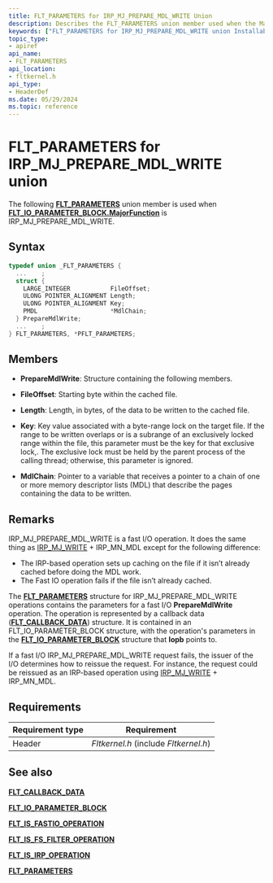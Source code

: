 ```yaml
---
title: FLT_PARAMETERS for IRP_MJ_PREPARE_MDL_WRITE Union
description: Describes the FLT_PARAMETERS union member used when the MajorFunction field of the FLT_IO_PARAMETER_BLOCK structure for the operation is IRP_MJ_PREPARE_MDL_WRITE.
keywords: ["FLT_PARAMETERS for IRP_MJ_PREPARE_MDL_WRITE union Installable File System Drivers", "FLT_PARAMETERS union Installable File System Drivers", "PFLT_PARAMETERS union pointer Installable File System Drivers"]
topic_type:
- apiref
api_name:
- FLT_PARAMETERS
api_location:
- fltkernel.h
api_type:
- HeaderDef
ms.date: 05/29/2024
ms.topic: reference
---
```


# FLT_PARAMETERS for IRP_MJ_PREPARE_MDL_WRITE union

The following [**FLT_PARAMETERS**](/windows-hardware/drivers/ddi/fltkernel/ns-fltkernel-_flt_parameters) union member is used when [**FLT_IO_PARAMETER_BLOCK.MajorFunction**](/windows-hardware/drivers/ddi/fltkernel/ns-fltkernel-_flt_io_parameter_block) is IRP_MJ_PREPARE_MDL_WRITE.

## Syntax

``` C
typedef union _FLT_PARAMETERS {
  ...    ;
  struct {
    LARGE_INTEGER           FileOffset;
    ULONG POINTER_ALIGNMENT Length;
    ULONG POINTER_ALIGNMENT Key;
    PMDL                    *MdlChain;
  } PrepareMdlWrite;
  ...    ;
} FLT_PARAMETERS, *PFLT_PARAMETERS;
```

## Members

- **PrepareMdlWrite**: Structure containing the following members.

- **FileOffset**: Starting byte within the cached file.

- **Length**: Length, in bytes, of the data to be written to the cached file.

- **Key**: Key value associated with a byte-range lock on the target file. If the range to be written overlaps or is a subrange of an exclusively locked range within the file, this parameter must be the key for that exclusive lock,. The exclusive lock must be held by the parent process of the calling thread; otherwise, this parameter is ignored.

- **MdlChain**: Pointer to a variable that receives a pointer to a chain of one or more memory descriptor lists (MDL) that describe the pages containing the data to be written.

## Remarks

IRP_MJ_PREPARE_MDL_WRITE is a fast I/O operation. It does the same thing as [IRP_MJ_WRITE](irp-mj-write.md) + IRP_MN_MDL except for the following difference:

- The IRP-based operation sets up caching on the file if it isn’t already cached before doing the MDL work.
- The Fast IO operation fails if the file isn’t already cached.

The [**FLT_PARAMETERS**](/windows-hardware/drivers/ddi/fltkernel/ns-fltkernel-_flt_parameters) structure for IRP_MJ_PREPARE_MDL_WRITE operations contains the parameters for a fast I/O **PrepareMdlWrite** operation. The operation is represented by a callback data ([**FLT_CALLBACK_DATA**](/windows-hardware/drivers/ddi/fltkernel/ns-fltkernel-_flt_callback_data)) structure. It is contained in an FLT_IO_PARAMETER_BLOCK structure, with the operation's parameters in the [**FLT_IO_PARAMETER_BLOCK**](/windows-hardware/drivers/ddi/fltkernel/ns-fltkernel-_flt_io_parameter_block) structure that **Iopb** points to.

If a fast I/O IRP_MJ_PREPARE_MDL_WRITE request fails, the issuer of the I/O determines how to reissue the request. For instance, the request could be reissued as an IRP-based operation using [IRP_MJ_WRITE](irp-mj-write.md) + IRP_MN_MDL.

## Requirements

| Requirement type | Requirement |
| ---------------- | ----------- |
| Header | *Fltkernel.h* (include *Fltkernel.h*) |

## See also

[**FLT_CALLBACK_DATA**](/windows-hardware/drivers/ddi/fltkernel/ns-fltkernel-_flt_callback_data)

[**FLT_IO_PARAMETER_BLOCK**](/windows-hardware/drivers/ddi/fltkernel/ns-fltkernel-_flt_io_parameter_block)

[**FLT_IS_FASTIO_OPERATION**](/windows-hardware/drivers/ddi/fltkernel/nf-fltkernel-flt_is_fastio_operation)

[**FLT_IS_FS_FILTER_OPERATION**](/previous-versions/ff544648(v=vs.85))

[**FLT_IS_IRP_OPERATION**](/previous-versions/ff544654(v=vs.85))

[**FLT_PARAMETERS**](/windows-hardware/drivers/ddi/fltkernel/ns-fltkernel-_flt_parameters)
